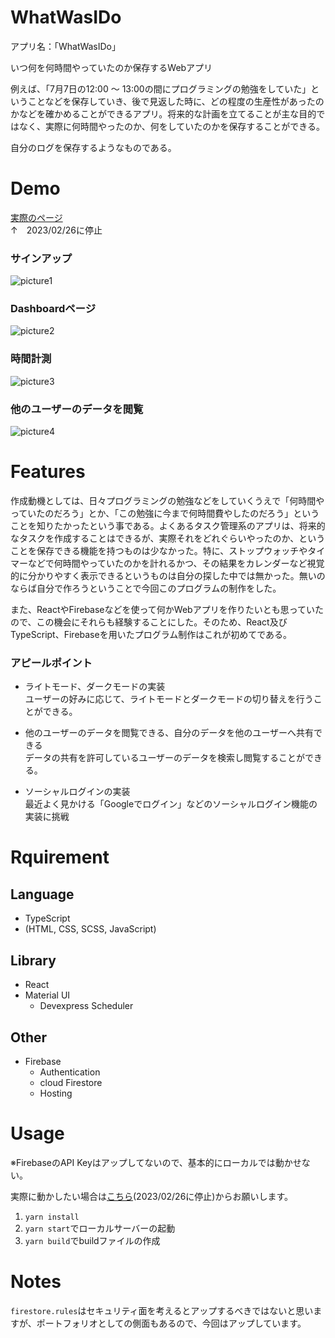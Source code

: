 # WhatWasIDo
アプリ名：「WhatWasIDo」

いつ何を何時間やっていたのか保存するWebアプリ

例えば、「7月7日の12:00 ～ 13:00の間にプログラミングの勉強をしていた」ということなどを保存していき、後で見返した時に、どの程度の生産性があったのかなどを確かめることができるアプリ。将来的な計画を立てることが主な目的ではなく、実際に何時間やったのか、何をしていたのかを保存することができる。

自分のログを保存するようなものである。

# Demo
[実際のページ](https://whatwasido.firebaseapp.com/)<br>
↑　2023/02/26に停止

### サインアップ
![picture1](md_imgs/img-01.jpg)
### Dashboardページ
![picture2](md_imgs/img-02.jpg)
### 時間計測
![picture3](md_imgs/img-03.jpg)
### 他のユーザーのデータを閲覧
![picture4](md_imgs/img-04.jpg)

# Features

作成動機としては、日々プログラミングの勉強などをしていくうえで「何時間やっていたのだろう」とか、「この勉強に今まで何時間費やしたのだろう」ということを知りたかったという事である。よくあるタスク管理系のアプリは、将来的なタスクを作成することはできるが、実際それをどれぐらいやったのか、ということを保存できる機能を持つものは少なかった。特に、ストップウォッチやタイマーなどで何時間やっていたのかを計れるかつ、その結果をカレンダーなど視覚的に分かりやすく表示できるというものは自分の探した中では無かった。無いのならば自分で作ろうということで今回このプログラムの制作をした。

また、ReactやFirebaseなどを使って何かWebアプリを作りたいとも思っていたので、この機会にそれらも経験することにした。そのため、React及びTypeScript、Firebaseを用いたプログラム制作はこれが初めてである。

### アピールポイント
- ライトモード、ダークモードの実装<br>
  ユーザーの好みに応じて、ライトモードとダークモードの切り替えを行うことができる。

- 他のユーザーのデータを閲覧できる、自分のデータを他のユーザーへ共有できる<br>
  データの共有を許可しているユーザーのデータを検索し閲覧することができる。

- ソーシャルログインの実装<br>
  最近よく見かける「Googleでログイン」などのソーシャルログイン機能の実装に挑戦

# Rquirement

## Language
- TypeScript
- (HTML, CSS, SCSS, JavaScript)

## Library
- React
- Material UI
  - Devexpress Scheduler

## Other
- Firebase
  - Authentication
  - cloud Firestore
  - Hosting

# Usage

※FirebaseのAPI Keyはアップしてないので、基本的にローカルでは動かせない。

実際に動かしたい場合は[こちら](https://whatwasido.firebaseapp.com/)(2023/02/26に停止)からお願いします。

1. `yarn install`
2. `yarn start`でローカルサーバーの起動
3. `yarn build`でbuildファイルの作成

# Notes

`firestore.rules`はセキュリティ面を考えるとアップするべきではないと思いますが、ポートフォリオとしての側面もあるので、今回はアップしています。